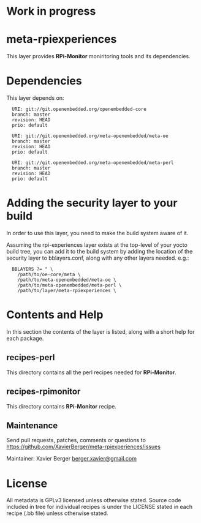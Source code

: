 Work in progress
================

meta-rpiexperiences
===================

This layer provides **RPi-Monitor** moniritoring tools and its dependencies.

Dependencies
============

This layer depends on:

```
  URI: git://git.openembedded.org/openembedded-core
  branch: master
  revision: HEAD
  prio: default

  URI: git://git.openembedded.org/meta-openembedded/meta-oe
  branch: master
  revision: HEAD
  prio: default

  URI: git://git.openembedded.org/meta-openembedded/meta-perl
  branch: master
  revision: HEAD
  prio: default
```

Adding the security layer to your build
========================================

In order to use this layer, you need to make the build system aware of
it.

Assuming the rpi-experiences layer exists at the top-level of your
yocto build tree, you can add it to the build system by adding the
location of the security layer to bblayers.conf, along with any
other layers needed. e.g.:

```
  BBLAYERS ?= " \
    /path/to/oe-core/meta \
    /path/to/meta-openembedded/meta-oe \
    /path/to/meta-openembedded/meta-perl \
    /path/to/layer/meta-rpiexperiences \
```
    
Contents and Help
=================

In this section the contents of the layer is listed, along with a short
help for each package.

recipes-perl
------------
This directory contains all the perl recipes needed for **RPi-Monitor**.

recipes-rpimonitor
------------------
This directory contains **RPi-Monitor** recipe.
         
Maintenance
-----------
Send pull requests, patches, comments or questions to <https://github.com/XavierBerger/meta-rpiexperiences/issues>

Maintainer:    Xavier Berger <berger.xavier@gmail.com>

License
=======

All metadata is GPLv3 licensed unless otherwise stated. Source code included in tree for individual recipes is under the LICENSE stated in each recipe (.bb file) unless otherwise stated.
